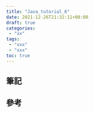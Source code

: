 ```yaml
---
title: "Java_tutorial_6"
date: 2021-12-26T21:32:11+08:00
draft: true
categories:
 - "xx"
tags:
 - "xxx"
 - "xxx"
toc: true
---
```


## 筆記
<!-- 簡介 -->
<!--more-->



## 參考
